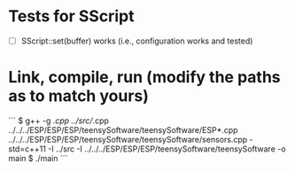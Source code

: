 # Tests for SScript

* [ ] SScript::set(buffer) works (i.e., configuration works and tested)


# Link, compile, run (modify the paths as to match yours)
´´´
$ g++ -g *.cpp ../src/*.cpp ../../../ESP/ESP/ESP/teensySoftware/teensySoftware/ESP*.cpp ../../../ESP/ESP/ESP/teensySoftware/teensySoftware/sensors.cpp -std=c++11 -I ../src -I ../../../ESP/ESP/ESP/teensySoftware/teensySoftware -o main
$ ./main
´´´
